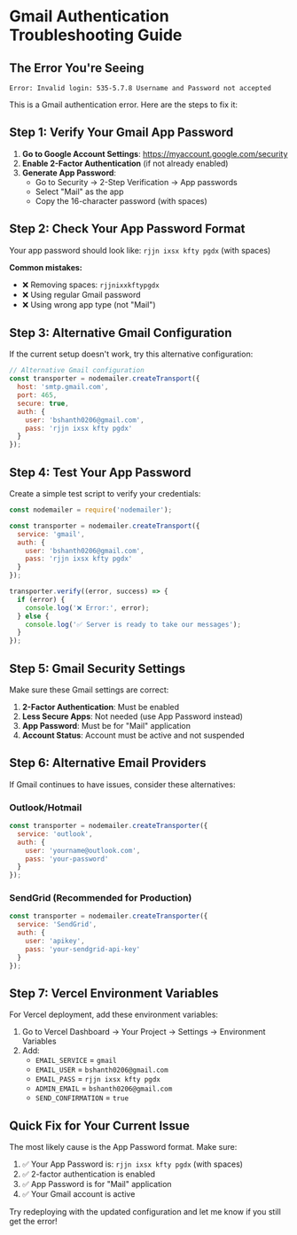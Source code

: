 # Gmail Authentication Troubleshooting Guide

## The Error You're Seeing

```
Error: Invalid login: 535-5.7.8 Username and Password not accepted
```

This is a Gmail authentication error. Here are the steps to fix it:

## Step 1: Verify Your Gmail App Password

1. **Go to Google Account Settings**: https://myaccount.google.com/security
2. **Enable 2-Factor Authentication** (if not already enabled)
3. **Generate App Password**:
   - Go to Security → 2-Step Verification → App passwords
   - Select "Mail" as the app
   - Copy the 16-character password (with spaces)

## Step 2: Check Your App Password Format

Your app password should look like: `rjjn ixsx kfty pgdx` (with spaces)

**Common mistakes:**
- ❌ Removing spaces: `rjjnixxkftypgdx`
- ❌ Using regular Gmail password
- ❌ Using wrong app type (not "Mail")

## Step 3: Alternative Gmail Configuration

If the current setup doesn't work, try this alternative configuration:

```javascript
// Alternative Gmail configuration
const transporter = nodemailer.createTransport({
  host: 'smtp.gmail.com',
  port: 465,
  secure: true,
  auth: {
    user: 'bshanth0206@gmail.com',
    pass: 'rjjn ixsx kfty pgdx'
  }
});
```

## Step 4: Test Your App Password

Create a simple test script to verify your credentials:

```javascript
const nodemailer = require('nodemailer');

const transporter = nodemailer.createTransport({
  service: 'gmail',
  auth: {
    user: 'bshanth0206@gmail.com',
    pass: 'rjjn ixsx kfty pgdx'
  }
});

transporter.verify((error, success) => {
  if (error) {
    console.log('❌ Error:', error);
  } else {
    console.log('✅ Server is ready to take our messages');
  }
});
```

## Step 5: Gmail Security Settings

Make sure these Gmail settings are correct:

1. **2-Factor Authentication**: Must be enabled
2. **Less Secure Apps**: Not needed (use App Password instead)
3. **App Password**: Must be for "Mail" application
4. **Account Status**: Account must be active and not suspended

## Step 6: Alternative Email Providers

If Gmail continues to have issues, consider these alternatives:

### Outlook/Hotmail
```javascript
const transporter = nodemailer.createTransporter({
  service: 'outlook',
  auth: {
    user: 'yourname@outlook.com',
    pass: 'your-password'
  }
});
```

### SendGrid (Recommended for Production)
```javascript
const transporter = nodemailer.createTransporter({
  service: 'SendGrid',
  auth: {
    user: 'apikey',
    pass: 'your-sendgrid-api-key'
  }
});
```

## Step 7: Vercel Environment Variables

For Vercel deployment, add these environment variables:

1. Go to Vercel Dashboard → Your Project → Settings → Environment Variables
2. Add:
   - `EMAIL_SERVICE` = `gmail`
   - `EMAIL_USER` = `bshanth0206@gmail.com`
   - `EMAIL_PASS` = `rjjn ixsx kfty pgdx`
   - `ADMIN_EMAIL` = `bshanth0206@gmail.com`
   - `SEND_CONFIRMATION` = `true`

## Quick Fix for Your Current Issue

The most likely cause is the App Password format. Make sure:

1. ✅ Your App Password is: `rjjn ixsx kfty pgdx` (with spaces)
2. ✅ 2-factor authentication is enabled
3. ✅ App Password is for "Mail" application
4. ✅ Your Gmail account is active

Try redeploying with the updated configuration and let me know if you still get the error!
